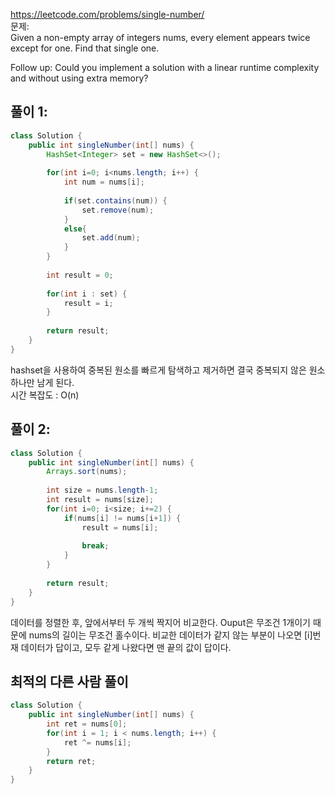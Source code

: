 https://leetcode.com/problems/single-number/    
문제:   
Given a non-empty array of integers nums, every element appears twice except for one. Find that single one.

Follow up: Could you implement a solution with a linear runtime complexity and without using extra memory?

## 풀이 1:
```java
class Solution {
    public int singleNumber(int[] nums) {
        HashSet<Integer> set = new HashSet<>();
        
        for(int i=0; i<nums.length; i++) {
            int num = nums[i];
            
            if(set.contains(num)) {
                set.remove(num);          
            }
            else{
                set.add(num);
            }
        }
        
        int result = 0;
        
        for(int i : set) {
            result = i;
        }
        
        return result;
    }
}
```
hashset을 사용하여 중복된 원소를 빠르게 탐색하고 제거하면 결국 중복되지 않은 원소 하나만 남게 된다.     
시간 복잡도 : O(n)

## 풀이 2:
```java
class Solution {
    public int singleNumber(int[] nums) {
        Arrays.sort(nums);
    
        int size = nums.length-1;
        int result = nums[size];
        for(int i=0; i<size; i+=2) {
            if(nums[i] != nums[i+1]) {
                result = nums[i];
              
                break;
            }
        }
        
        return result;
    }
}
```
데이터를 정렬한 후, 앞에서부터 두 개씩 짝지어 비교한다. Ouput은 무조건 1개이기 때문에 nums의 길이는 무조건 홀수이다.
비교한 데이터가 같지 않는 부분이 나오면 [i]번재 데이터가 답이고, 모두 같게 나왔다면 맨 끝의 값이 답이다.

## 최적의 다른 사람 풀이
```java
class Solution {
    public int singleNumber(int[] nums) {
        int ret = nums[0];
        for(int i = 1; i < nums.length; i++) {
            ret ^= nums[i];
        }
        return ret;
    }
}
```